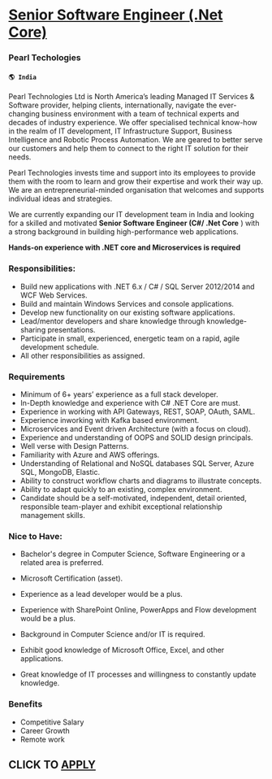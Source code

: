 # [Senior Software Engineer (.Net Core)](https://www.remotewlb.com/apply/senior-software-engineer-net-core)  
### Pearl Techologies  
#### `🌎 India`  

Pearl Technologies Ltd is North America’s leading Managed IT Services & Software provider, helping clients, internationally, navigate the ever-changing business environment with a team of technical experts and decades of industry experience. We offer specialised technical know-how in the realm of IT development, IT Infrastructure Support, Business Intelligence and Robotic Process Automation. We are geared to better serve our customers and help them to connect to the right IT solution for their needs.

Pearl Technologies invests time and support into its employees to provide them with the room to learn and grow their expertise and work their way up. We are an entrepreneurial-minded organisation that welcomes and supports individual ideas and strategies.

We are currently expanding our IT development team in India and looking for a skilled and motivated **Senior Software Engineer (C#/ .Net Core** ) with a strong background in building high-performance web applications.

 ****Hands-on experience with .NET core and Microservices is required****

### Responsibilities:

  * Build new applications with .NET 6.x / C# / SQL Server 2012/2014 and WCF Web Services.
  * Build and maintain Windows Services and console applications.
  * Develop new functionality on our existing software applications.
  * Lead/mentor developers and share knowledge through knowledge-sharing presentations.
  * Participate in small, experienced, energetic team on a rapid, agile development schedule.
  * All other responsibilities as assigned.

### Requirements

  * Minimum of 6+ years’ experience as a full stack developer.
  * In-Depth knowledge and experience with C# .NET Core are must.
  * Experience in working with API Gateways, REST, SOAP, OAuth, SAML.
  * Experience inworking with Kafka based environment.
  * Microservices and Event driven Architecture (with a focus on cloud).
  * Experience and understanding of OOPS and SOLID design principals.
  * Well verse with Design Patterns.
  * Familiarity with Azure and AWS offerings.
  * Understanding of Relational and NoSQL databases SQL Server, Azure SQL, MongoDB, Elastic.
  * Ability to construct workflow charts and diagrams to illustrate concepts.
  * Ability to adapt quickly to an existing, complex environment.
  * Candidate should be a self-motivated, independent, detail oriented, responsible team-player and exhibit exceptional relationship management skills.

### Nice to Have:

  * Bachelor's degree in Computer Science, Software Engineering or a related area is preferred.
  * Microsoft Certification (asset).
  * Experience as a lead developer would be a plus.
  * Experience with SharePoint Online, PowerApps and Flow development would be a plus.

  * Background in Computer Science and/or IT is required.
  * Exhibit good knowledge of Microsoft Office, Excel, and other applications.
  * Great knowledge of IT processes and willingness to constantly update knowledge.

### Benefits

  * Competitive Salary
  * Career Growth
  * Remote work

  
## CLICK TO [APPLY](https://www.remotewlb.com/apply/senior-software-engineer-net-core)


